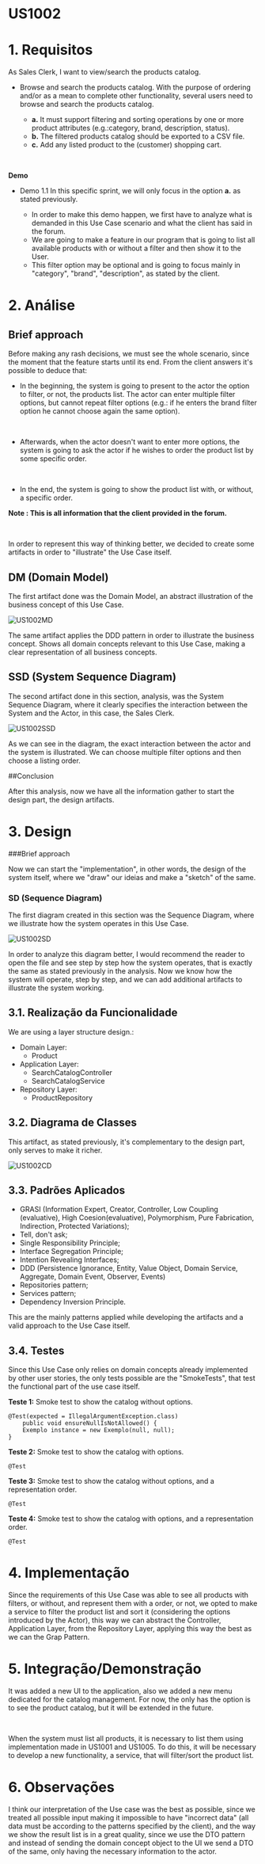 US1002
=======================================


# 1. Requisitos

As Sales Clerk, I want to view/search the products catalog.



* Browse and search the products catalog. With the purpose of ordering and/or as a mean to complete other functionality, several users need to browse and search the products catalog.
  
  + **a.** It must support filtering and sorting operations by one or more product attributes (e.g.:category, brand, description, status).
  + **b.** The filtered products catalog should be exported to a CSV file.
  + **c.** Add any listed product to the (customer) shopping cart.

<br>

**Demo**

- Demo 1.1 In this specific sprint, we will only focus in the option **a.** as stated previously.

  + In order to make this demo happen, we first have to analyze what is demanded in this Use Case scenario and what the client has said in the forum.
  + We are going to make a feature in our program that is going to list all available products with or without a filter and then show it to the User.
  + This filter option may be optional and is going to focus mainly in "category", "brand", "description", as stated by the client.  

# 2. Análise

## Brief approach

Before making any rash decisions, we must see the whole scenario, since the moment that the feature starts until its end. From the client answers it's possible to deduce that:
 * In the beginning, the system is going to present to the actor the option to filter, or not, the products list. The actor can enter multiple filter options, but cannot repeat filter options (e.g.: if he enters the brand filter option he cannot choose again the same option).

<br>

 * Afterwards, when the actor doesn't want to enter more options, the system is going to ask the actor if he wishes to order the product list by some specific order.

<br> 

 * In the end, the system is going to show the product list with, or without, a specific order.

**Note : This is all information that the client provided in the forum.**

<br>

In order to represent this way of thinking better, we decided to create some artifacts in order to "illustrate" the Use Case itself.

## DM (Domain Model)

The first artifact done was the Domain Model, an abstract illustration of the business concept of this Use Case.

![US1002MD](US1002_DM.svg)

The same artifact applies the DDD pattern in order to illustrate the business concept. Shows all domain concepts relevant to this Use Case, making a clear representation of all business concepts.

## SSD (System Sequence Diagram)

The second artifact done in this section, analysis, was the System Sequence Diagram, where it clearly specifies the interaction between the System and the Actor, in this case, the Sales Clerk.

![US1002SSD](US1002_SSD.svg)

As we can see in the diagram, the exact interaction between the actor and the system is illustrated. We can choose multiple filter options and then choose a listing order.

##Conclusion

After this analysis, now we have all the information gather to start the design part, the design artifacts.

# 3. Design

###Brief approach

<p> Now we can start the "implementation", in other words, the design of the system itself, where we "draw" our ideias and make a "sketch" of the same. </p>

### SD (Sequence Diagram)

<p> The first diagram created in this section was the Sequence Diagram, where we illustrate how the system operates in this Use Case. </p>

![US1002SD](US1002_SD.svg)

 <p> In order to analyze this diagram better, I would recommend the reader to open the file and see step by step how the system operates, that is exactly the same as stated previously in the analysis.
Now we know how the system will operate, step by step, and we can add additional artifacts to illustrate the system working. </p>

## 3.1. Realização da Funcionalidade

We are using a layer structure design.:
- Domain Layer:
    - Product
- Application Layer:
    - SearchCatalogController
    - SearchCatalogService
- Repository Layer:
    - ProductRepository

## 3.2. Diagrama de Classes

This artifact, as stated previously, it's complementary to the design part, only serves to make it richer.

![US1002CD](US1002_CD.svg)

## 3.3. Padrões Aplicados

* GRASI (Information Expert, Creator, Controller, Low Coupling (evaluative), High Coesion(evaluative), Polymorphism, Pure Fabrication, Indirection, Protected Variations);
* Tell, don't ask;
* Single Responsibility Principle;
* Interface Segregation Principle;
* Intention Revealing Interfaces;
* DDD (Persistence Ignorance, Entity, Value Object, Domain Service, Aggregate, Domain Event, Observer, Events)
* Repositories pattern;
* Services pattern;  
* Dependency Inversion Principle.

This are the mainly patterns applied while developing the artifacts and a valid approach to the Use Case itself.

## 3.4. Testes

Since this Use Case only relies on domain concepts already implemented by other user stories, the only tests possible are the "SmokeTests", that test the functional part of the use case itself.

**Teste 1:** Smoke test to show the catalog without options.

	@Test(expected = IllegalArgumentException.class)
		public void ensureNullIsNotAllowed() {
		Exemplo instance = new Exemplo(null, null);
	}

**Teste 2:** Smoke test to show the catalog with options.

    @Test

**Teste 3:** Smoke test to show the catalog without options, and a representation order.

    @Test

**Teste 4:** Smoke test to show the catalog with options, and a representation order.

    @Test

# 4. Implementação

Since the requirements of this Use Case was able to see all products with filters, or without, and represent them with a order, or not, we opted to make a service to filter the product list and sort it (considering the options introduced by the Actor), this way we can abstract the Controller, Application Layer, from the Repository Layer, applying this way the best as we can the Grap Pattern.

# 5. Integração/Demonstração

It was added a new UI to the application, also we added a new menu dedicated for the catalog management. For now, the
only has the option is to see the product catalog, but it will be extended in the future.

<br>

When the system must list all products, it is necessary to list them using implementation made in US1001 and US1005. To do this, it will be necessary to
develop a new functionality, a service, that will filter/sort the product list.

# 6. Observações

I think our interpretation of the Use case was the best as possible, since we treated all possible input making it impossible to have "incorrect data" (all data must be according to the patterns specified by the client), and the way we show the result list is in a great quality, since we use the DTO pattern and instead of sending the domain concept object to the UI we send a DTO of the same, only having the necessary information to the actor.
